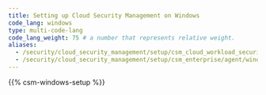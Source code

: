 ```yaml
---
title: Setting up Cloud Security Management on Windows
code_lang: windows
type: multi-code-lang
code_lang_weight: 75 # a number that represents relative weight.
aliases:
  - /security/cloud_security_management/setup/csm_cloud_workload_security/agent/windows
  - /security/cloud_security_management/setup/csm_enterprise/agent/windows
---
```


{{% csm-windows-setup %}}